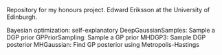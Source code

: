 Repository for my honours project.
Edward Eriksson at the University of Edinburgh.

Bayesian optimization: self-explanatory
DeepGaussianSamples: Sample a DGP prior
GPPriorSampling: Sample a GP prior
MHDGP3: Sample DGP posterior
MHGaussian: Find GP posterior using Metropolis-Hastings
